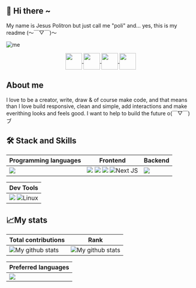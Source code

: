 ## 👋 Hi there ~
My name is Jesus Politron but just call me "poli" and... yes, this is my readme (～￣▽￣)～

![me](https://i.ibb.co/31fDqmm/github.png)

<p align="center">
 <a href="https://twitter.com/polipop_art" >
    <img align="center" src="https://cdn-icons-png.flaticon.com/512/2111/2111580.png" height="44px"  />
 </a>
 <a href="https://www.instagram.com/polipop_art/" >
    <img align="center" src="https://cdn-icons-png.flaticon.com/512/2111/2111336.png" height="44px"  />
 </a>
 <a href="https://www.linkedin.com/in/jesus-politron/" >
    <img align="center" src="https://cdn-icons-png.flaticon.com/512/2111/2111368.png" height="44px"  />
 </a>
 <a href="https://github.com/polipop-code" >
    <img align="center" src="https://cdn-icons-png.flaticon.com/512/2111/2111292.png" height="44px"  />
 </a>
</p>

## About me
I love to be a creator, write, draw & of course make code, and that means than I love
build responsive, clean and simple, add interactions and make everithing looks and feels good.
I want to help to build the future o(￣▽￣)ブ


## 🛠 Stack and Skills
|Programming languages|Frontend|Backend|
|---|---|---|
|<img src="https://img.shields.io/badge/JavaScript-323330?style=for-the-badge&logo=javascript&logoColor=F7DF1E"/> | <img src="https://img.shields.io/badge/HTML5-E34F26?style=for-the-badge&logo=html5&logoColor=white"/> <img src="https://img.shields.io/badge/CSS3-1572B6?style=for-the-badge&logo=css3&logoColor=white"/> <img src="https://img.shields.io/badge/React-20232A?style=for-the-badge&logo=react&logoColor=61DAFB" /> ![Next JS](https://img.shields.io/badge/Next-black?style=for-the-badge&logo=next.js&logoColor=white) | <img src="https://img.shields.io/badge/Node.js-339933?style=for-the-badge&logo=nodedotjs&logoColor=white" />|

|Dev Tools|
|---|
<img src="https://img.shields.io/badge/GIT-E44C30?style=for-the-badge&logo=git&logoColor=white"/> ![Linux](https://img.shields.io/badge/Linux-FCC624?style=for-the-badge&logo=linux&logoColor=black)|

## 📈My stats
|Total contributions|Rank|
|---|---|
|<img align="center" src="https://github-readme-streak-stats.herokuapp.com?user=polipop-code&theme=city_lights&hide_border=true&date_format=M%20j%5B%2C%20Y%5D" alt="My github stats" /> | <img align="center" src="https://github-readme-stats.vercel.app/api?username=polipop-code&show_icons=true&include_all_commits=true&theme=light&hide_border=true" alt="My github stats" />|

|Preferred languages|
|---|
<img align="center" src="https://github-readme-stats.vercel.app/api/top-langs/?username=polipop-code&layout=compact&theme=light&hide_border=true" />|
